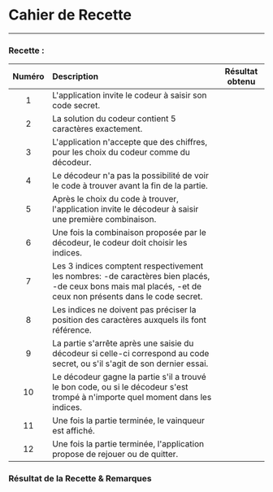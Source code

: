 Cahier de Recette
===================

----------

### Recette :


| Numéro | Description  | Résultat obtenu |
| :----: | :----------------- | :----:  |
|1| L'application invite le codeur à saisir son code secret.||
|2| La solution du codeur contient 5 caractères exactement.||
|3| L'application n'accepte que des chiffres, pour les choix du codeur comme du décodeur.||
|4| Le décodeur n'a pas la possibilité de voir le code à trouver avant la fin de la partie.||
|5| Après le choix du code à trouver, l'application invite le décodeur à saisir une première combinaison.||
|6| Une fois la combinaison proposée par le décodeur, le codeur doit choisir les indices. ||
|7| Les 3 indices comptent respectivement les nombres: -de caractères bien placés, -de ceux bons mais mal placés, -et de ceux non présents dans le code secret.||
|8| Les indices ne doivent pas préciser la position des caractères auxquels ils font référence.||
|9| La partie s'arrête après une saisie du décodeur si celle-ci correspond au code secret, ou s'il s'agit de son dernier essai.||
|10| Le décodeur gagne la partie s'il a trouvé le bon code, ou si le décodeur s'est trompé à n'importe quel moment dans les indices.||
|11| Une fois la partie terminée, le vainqueur est affiché.||
|12| Une fois la partie terminée, l'application propose de rejouer ou de quitter.||

### Résultat de la Recette & Remarques
